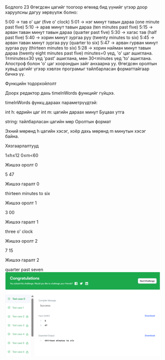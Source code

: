 Бодлого 23
Өгөгдсөн цагийг тоогоор өгөхөд бид үүнийг үгээр доор харуулсны дагуу хөрвүүлж болно:

5:00 → тав о' цаг (five o' clock) 5:01 → нэг минут тавын дараа (one minute past five) 5:10 → арав минут тавын дараа (ten minutes past five) 5:15 → арван таван минут тавын дараа (quarter past five) 5:30 → хагас тав (half past five) 5:40 → хорин минут зургаа руу (twenty minutes to six) 5:45 → арван таван минут зургаа руу (quarter to six) 5:47 → арван гурван минут зургаа руу (thirteen minutes to six) 5:28 → хорин найман минут тавын дараа (twenty eight minutes past five) minutes=0 үед, 'о' цаг ашиглана. 1≤minutes≤30 үед 'past' ашиглана, мөн 30<minutes үед 'to' ашиглана. Апостроф болон 'о' цаг хоорондын зайг анхаарна уу. Өгөгдсөн оролтын хувьд цагийг үгээр хэвлэх програмыг тайлбарласан форматтайгаар бичнэ үү.

Функцийн тодорхойлолт

Доорх редактор дахь timeInWords функцийг гүйцээ.

timeInWords функц дараах параметрүүдтэй:

int h: өдрийн цаг int m: цагийн дараах минут Буцаах утга

string: тайлбарласан цагийн мөр Оролтын формат

Эхний мөрөнд h цагийн хэсэг, хоёр дахь мөрөнд m минутын хэсэг байна.

Хязгаарлалтууд

1≤h≤12 
0≤m<60 

Жишээ оролт 0

5 47

Жишээ гаралт 0

thirteen minutes to six

Жишээ оролт 1

3 00

Жишээ гаралт 1

three o' clock

Жишээ оролт 2

7 15

Жишээ гаралт 2

quarter past seven
![alt text](<Screenshot 2025-06-10 214506.png>)